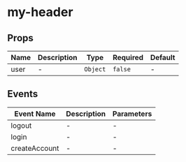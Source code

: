 # my-header

## Props

<!-- @vuese:my-header:props:start -->
|Name|Description|Type|Required|Default|
|---|---|---|---|---|
|user|-|`Object`|`false`|-|

<!-- @vuese:my-header:props:end -->


## Events

<!-- @vuese:my-header:events:start -->
|Event Name|Description|Parameters|
|---|---|---|
|logout|-|-|
|login|-|-|
|createAccount|-|-|

<!-- @vuese:my-header:events:end -->


